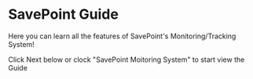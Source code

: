 # SavePoint Guide

Here you can learn all the features of SavePoint's Monitoring/Tracking System!

Click Next below or clock "SavePoint Moitoring System" to start view the Guide

